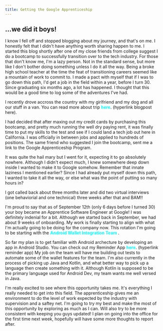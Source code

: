 ```yaml
---
title: Getting the Google Apprenticeship
---
```


<h2>...we did it boys!</h2>

I know I fell off and stopped blogging about my journey, and that's on me. I honestly felt that I didn't have anything worth sharing happen to me. I started this blog shortly after one of my close friends from college suggest I do a bootcamp to successfully transition over to the tech industry. For those that don't know me, I'm a lazy person. Not in the standard sense, but more like I don't bother doing something unless I do it all the way. Being a broke high school teacher at the time the feat of transitioning careers seemed like a mountain of work to commit to. I made a pact with myself that if I was to go down this path, I'd get a job in the field within a year, before I turn 30. Since graduating six months ago, a lot has happened. I thought that this would be a good time to log some of the adventures I've had. 

I recently drove accross the country with my girlfriend and my dog and all our stuff in a van. You can read more about trip <span style="color:aqua;font-weight:bold">here</span>. (hyperlink blogpost here). 

I had decided that after maxing out my credit cards by purchasing this bootcamp, and pretty much running the well dry paying rent, it was finally time to put my skills to the test and see if I could land a tech job out here in California. I was officially in between jobs and applied to hundreds of positions. The same friend who suggested I join the bootcamp, sent me a link to the Google Apprenticeship Program. 

It was quite the hail mary but I went for it, expecting it to go absolutely nowhere. Although I didn't expect much, I knew somewhere deep down inside I wanted to make it to Google somehow. Remember that innate laziness I mentioned earlier? Since I had already put myself down this path, I wanted to take it all the way, or else what was the point of putting so many hours in? 

I got called back about three months later and did two virtual interviews (one behaviorial and one technical) three weeks after that and BAM!!

I'm proud to say that as of September 12th (only 6 days before I turned 30) your boy became an Apprentice Software Engineer at Google! I was definitely indenial for a bit. Although we started back in September, we had about 9 weeks of onboarding. My work is finally starting to align with what I'm actually going to be doing for the company now. This rotation I'm going to be starting with the <span style="color:aqua;font-weight:bold">Android Wallet Integration Team </span>. 

So far my plan is to get familiar with Android archecture by developing an app in Android Studio. You can check out my Reminder App <span style="color:aqua;font-weight:bold">here</span>. (hyperlink reminder app) My job on the team will have me building out tests to automate some of the wallet features for the team. I'm also currently in the process of picking up Java and Kotlin, and what better way to pick up a language then create something with it. Although Kotlin is supposed to be the primary language used for Android Dev, my team wants me well versed in Java. 

I'm really excited to see where this opportunity takes me. It's everything I really needed to get into this field. The apprenticeship gives me an environment to do the level of work expected by the industry with supervision and a saftey net. I'm going to try my best and make the most of this opportunity by exploring as much as I can. Will also try to be more consistent with keeping you guys updated! I plan on going into the office for the first time next week, hopefully will have some more thoughts to report after. 







